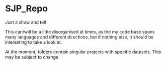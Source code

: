 # SJP_Repo
Just a show and tell 

This can/will be a little disorganised at times, as the my code base spans many languages and different directions, but if nothing else, it should be interesting to take a look at. 

At the moment, folders contain singular projects with specific datasets. This may be subject to change. 

